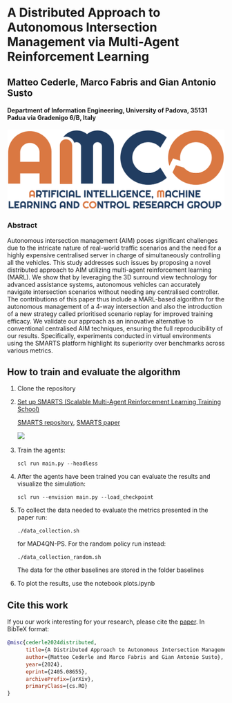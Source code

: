 # A Distributed Approach to Autonomous Intersection Management via Multi-Agent Reinforcement Learning
## Matteo Cederle, Marco Fabris and Gian Antonio Susto
#### Department of Information Engineering, University of Padova, 35131 Padua via Gradenigo 6/B, Italy

![](docs/_static/amco.png)

### Abstract
Autonomous intersection management (AIM) poses significant challenges due to the intricate nature of real-world traffic scenarios and the need for a highly expensive centralised server in charge of simultaneously controlling all the vehicles. This study addresses such issues by proposing a novel distributed approach to AIM utilizing multi-agent reinforcement learning (MARL). We show that by leveraging the 3D surround view technology for advanced assistance systems, autonomous vehicles can accurately navigate intersection scenarios without needing any centralised controller. The contributions of this paper thus include a MARL-based algorithm for the autonomous management of a 4-way intersection and also the introduction of a new strategy called prioritised scenario replay for improved training efficacy. 
We validate our approach as an innovative alternative to conventional centralised AIM techniques, ensuring the full reproducibility of our results. Specifically, experiments conducted in virtual environments using the SMARTS platform highlight its superiority over benchmarks across various metrics.

## How to train and evaluate the algorithm
1. Clone the repository
2. [Set up SMARTS (Scalable Multi-Agent Reinforcement Learning Training School)](https://smarts.readthedocs.io/en/latest/setup.html)

   [SMARTS repository](https://github.com/huawei-noah/SMARTS), [SMARTS paper](https://arxiv.org/abs/2010.09776)

   ![](docs/_static/smarts_envision.gif)
3. Train the agents: 
   ```
   scl run main.py --headless
   ```
4. After the agents have been trained you can evaluate the results and visualize the simulation:
   ```
   scl run --envision main.py --load_checkpoint
   ```
5. To collect the data needed to evaluate the metrics presented in the paper run:
   ```
   ./data_collection.sh
   ```
   for MAD4QN-PS. For the random policy run instead:
   ```
   ./data_collection_random.sh
   ```
   The data for the other baselines are stored in the folder baselines
6. To plot the results, use the notebook plots.ipynb

## Cite this work
If you our work interesting for your research, please cite the [paper](https://arxiv.org/abs/2405.08655). In BibTeX format:

```bibtex
@misc{cederle2024distributed,
      title={A Distributed Approach to Autonomous Intersection Management via Multi-Agent Reinforcement Learning}, 
      author={Matteo Cederle and Marco Fabris and Gian Antonio Susto},
      year={2024},
      eprint={2405.08655},
      archivePrefix={arXiv},
      primaryClass={cs.RO}
}
```
